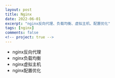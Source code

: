 ```yaml
---
layout: post
title: Nginx
date: 2022-06-01
excerpt: "nginx反向代理、负载均衡、虚拟主机、配置优化"
tags: [nginx]
comments: false
<!-- project: true -->
---
```


* nginx反向代理
* nginx负载均衡
* nginx虚拟主机
* nginx配置优化
